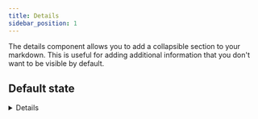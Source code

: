 ```yaml
---
title: Details
sidebar_position: 1
---
```


The details component allows you to add a collapsible section to your markdown. This is useful for adding additional information that you don't want to be visible by default.

## Default state

<DocTab>
    <div slot='preview'>
        <Details title="Definitions">
            
            Definition of metrics in Solutions Targets

            ### Time to Proposal

            Average number of days it takes to create a proposal for a customer

            *Calculation:*
            Sum of the number of days it took to create each proposal, divided by the number of proposals created

            *Source:*
            Hubspot

        </Details>
    </div>

````markdown
<Details title="Definitions">
    
    Definition of metrics in Solutions Targets

    ### Time to Proposal

    Average number of days it takes to create a proposal for a customer

    *Calculation:*
    Sum of the number of days it took to create each proposal, divided by the number of proposals created

    *Source:*
    Hubspot

</Details>
````
</DocTab>

## Expanded state

<DocTab>
    <div slot='preview'>
        <Details title="Definitions" open=true>
            
            Definition of metrics in Solutions Targets

            ### Time to Proposal

            Average number of days it takes to create a proposal for a customer

            *Calculation:*
            Sum of the number of days it took to create each proposal, divided by the number of proposals created

            *Source:*
            Hubspot

        </Details>
    </div>

```markdown
<Details title="Definitions">
    
    Definition of metrics in Solutions Targets

    ### Time to Proposal

    Average number of days it takes to create a proposal for a customer

    *Calculation:*
    Sum of the number of days it took to create each proposal, divided by the number of proposals created

    *Source:*
    Hubspot

</Details>
```
</DocTab>

## Options

<PropListing 
    name="title"
    defaultValue="Details"
>

The text shown next to the triangle icon.

</PropListing>
<PropListing 
    name="open"
    options={['true', 'false']}
    defaultValue="false"
>

Whether expanded by default.

</PropListing>